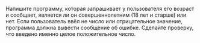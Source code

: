 Напишите программу, которая запрашивает у пользователя его возраст и сообщает, является ли он совершеннолетним (18 лет и старше) или нет. 
Если пользователь ввёл не число или отрицательное значение, программа должна вывести сообщение об ошибке. 
Сделайте проверку, что введено именно целое положительное число.
